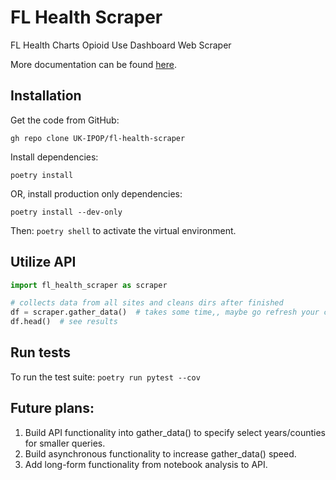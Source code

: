 # FL Health Scraper
FL Health Charts Opioid Use Dashboard Web Scraper

More documentation can be found [here](https://UK-IPOP.github.io/fl-health-scraper/).

## Installation
Get the code from GitHub:

`gh repo clone UK-IPOP/fl-health-scraper`

Install dependencies:

`poetry install`

OR, install production only dependencies:

`poetry install --dev-only`


Then: `poetry shell` to activate the virtual environment.

## Utilize API
```python
import fl_health_scraper as scraper

# collects data from all sites and cleans dirs after finished
df = scraper.gather_data()  # takes some time,, maybe go refresh your coffee
df.head()  # see results

```

## Run tests
To run the test suite: `poetry run pytest --cov`

## Future plans:
1. Build API functionality into gather_data() to specify select years/counties for smaller queries.
2. Build asynchronous functionality to increase gather_data() speed.
3. Add long-form functionality from notebook analysis to API.